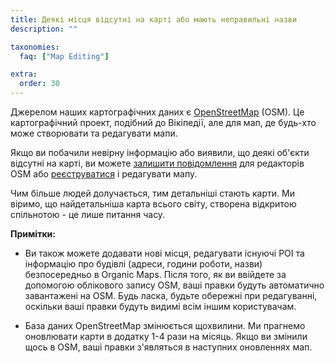 ```yaml
---
title: Деякі місця відсутні на карті або мають неправильні назви
description: ""

taxonomies:
  faq: ["Map Editing"]

extra:
  order: 30
---
```


Джерелом наших картографічних даних є [OpenStreetMap](https://welcome.openstreetmap.org/) (OSM). Це картографічний проект, подібний до Вікіпедії, але для мап, де будь-хто може створювати та редагувати мапи.

Якщо ви побачили невірну інформацію або виявили, що деякі об'єкти відсутні на карті, ви можете [залишити повідомлення](https://www.openstreetmap.org/note/new) для редакторів OSM або [реєструватися](https://www.openstreetmap.org/user/new) і редагувати мапу.

Чим більше людей долучається, тим детальніші стають карти. Ми віримо, що найдетальніша карта всього світу, створена відкритою спільнотою - це лише питання часу.

**Примітки:**

* Ви також можете додавати нові місця, редагувати існуючі POI та інформацію про будівлі (адреси, години роботи, назви) безпосередньо в Organic Maps. Після того, як ви ввійдете за допомогою облікового запису OSM, ваші правки будуть автоматично завантажені на OSM. Будь ласка, будьте обережні при редагуванні, оскільки ваші правки будуть видимі всім іншим користувачам.

* База даних OpenStreetMap змінюється щохвилини. Ми прагнемо оновлювати карти в додатку 1-4 рази на місяць. Якщо ви змінили щось в OSM, ваші правки з'являться в наступних оновленнях мап.
